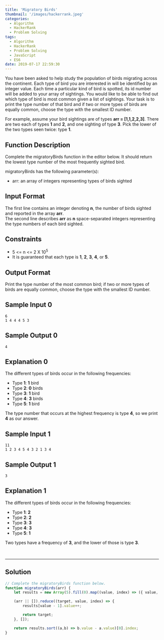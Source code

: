 ```yaml
---
title: 'Migratory Birds'
thumbnail: '/images/hackerrank.jpeg'
categories:
  - Algorithm
  - HackerRank
  - Problem Solving
tags:
  - Algorithm
  - HackerRank
  - Problem Solving
  - JavaScript
  - ES6
date: 2019-07-17 22:59:30
---
```


You have been asked to help study the population of birds migrating across the continent. Each type of bird you are interested in will be identified by an integer value. Each time a particular kind of bird is spotted, its id number will be added to your array of sightings. You would like to be able to find out which type of bird is most common given a list of sightings. Your task is to print the type number of that bird and if two or more types of birds are equally common, choose the type with the smallest ID number.

For example, assume your bird sightings are of types **arr = [1,1,2,2,3]**. There are two each of types **1** and **2**, and one sighting of type **3**. Pick the lower of the two types seen twice: type **1**.

<!-- more -->

## Function Description

Complete the migratoryBirds function in the editor below. It should return the lowest type number of the most frequently sighted bird.

migratoryBirds has the following parameter(s):

- arr: an array of integers representing types of birds sighted

## Input Format

The first line contains an integer denoting **n**, the number of birds sighted and reported in the array **arr**. <br/>
The second line describes **arr** as **n** space-separated integers representing the type numbers of each bird sighted.

## Constraints 

- 5 <= n <= 2 X 10<sup>5</sup>
- It is guaranteed that each type is **1**, **2**, **3**, **4**, or **5**.

## Output Format

Print the type number of the most common bird; if two or more types of birds are equally common, choose the type with the smallest ID number.

## Sample Input 0

```
6
1 4 4 4 5 3
```

## Sample Output 0

```
4
```

## Explanation 0

The different types of birds occur in the following frequencies:

- Type **1**: **1** bird
- Type **2**: **0** birds
- Type **3**: **1** bird
- Type **4**: **3** birds
- Type **5**: **1** bird

The type number that occurs at the highest frequency is type **4**, so we print **4** as our answer.

## Sample Input 1
```
11
1 2 3 4 5 4 3 2 1 3 4
```

## Sample Output 1

```
3
```

## Explanation 1
   
The different types of birds occur in the following frequencies:
   
- Type **1**: **2**
- Type **2**: **2**
- Type **3**: **3**
- Type **4**: **3**
- Type **5**: **1**

Two types have a frequency of **3**, and the lower of those is type **3**.

<br/>

---

## Solution

```javascript
// Complete the migratoryBirds function below.
function migratoryBirds(arr) {
    let results = new Array(5).fill(0).map((value, index) => ({ value, index: index + 1 }));

    (arr || []).reduce((target, value, index) => {
        results[value - 1].value++;

        return target;
    }, []);

    return results.sort((a,b) => b.value - a.value)[0].index;
}
```
